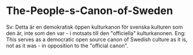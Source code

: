 # The-People-s-Canon-of-Sweden
Sv: Detta är en demokratisk öppen kulturkanon för svenska kulturen som den är, inte som den var - i motsats till den "officiella" kulturkanonen. Eng: This serves as a democratic open source canon of Swedish culture as it is, not as it was - in opposition to the "official canon". 
